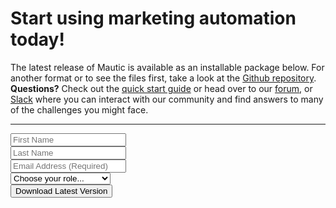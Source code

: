 # Start using marketing automation today!


The latest release of Mautic is available as an installable package below. For another format or to see the files first, take a look at the [Github repository](https://github.com/mautic/mautic). <strong>Questions?</strong> Check out the [quick start guide](https://www.mautic.org/getting-started/) or head over to our [forum](https://www.mautic.org/community), or [Slack](http://www.mautic.org/slack) where you can interact with our community and find answers to many of the challenges you might face.

<hr />


<form id="mauticform_downloadmautic" action="https://m.mautic.org/form/submit?formId=5" autocomplete="off" method="post" target="mauticiframe_downloadmautic" data-mautic-form="downloadmautic">
<div class="mauticform-innerform">
<div id="mauticform_downloadmautic_error" class="mauticform-error"></div>
<div id="mauticform_downloadmautic_message" class="mauticform-message"></div>
<div class="row">
<div class="form-group col"><input id="mauticform_input_downloadmautic_firstname" class="form-control" name="mauticform[firstname]" type="text" value="" placeholder="First Name"></div>
<div class="form-group col"><input id="mauticform_input_downloadmautic_lastname" class="form-control" name="mauticform[lastname]" type="text" value="" placeholder="Last Name"></div>
</div>
<div class="grid one-half last">
<div class="form-group"><input id="mauticform_input_downloadmautic_emailaddress" class="form-control" name="mauticform[emailaddress]" type="email" value="" placeholder="Email Address (Required)"></div>
</div>
<div class="clear"></div>
<div class="grid one-half">
<div id="mauticform_downloadmautic_role" class="form-group mauticform-row mauticform-select mauticform-field-5 mauticform-required" data-validate="role" data-validation-type="select"><select id="mauticform_input_downloadmautic_role" class="form-control mauticform-selectbox" name="mauticform[role]">
<option value="">Choose your role...</option>
<option value="Marketing Executive">Marketing Executive</option>
<option value="Marketing Contributor">Marketing Contributor</option>
<option value="Technology Executive">Technology Executive</option>
<option value="Technology Contributor">Technology Contributor</option>
<option value="Software Engineer">Software Engineer</option>
<option value="Other Executive">Other Executive</option>
<option value="Other Contributor">Other Contributor</option>
</select></div>
</div>
<div><button class="btn btn-brand-purple" type="submit"><i id="download_button_icon"></i>Download Latest Version</button>
<input id="mauticform_downloadmautic_id" name="mauticform[formId]" type="hidden" value="5">
<input id="mauticform_downloadmautic_return" name="mauticform[return]" type="hidden" value="">
<input id="mauticform_downloadmautic_name" name="mauticform[formName]" type="hidden" value="downloadmautic"></div>
</div>
</form>
<iframe id="mauticiframe_downloadmautic" style="display: none; margin: 0; padding: 0; border: none; width: 0; height: 0;" name="mauticiframe_downloadmautic" width="300" height="150"></iframe>